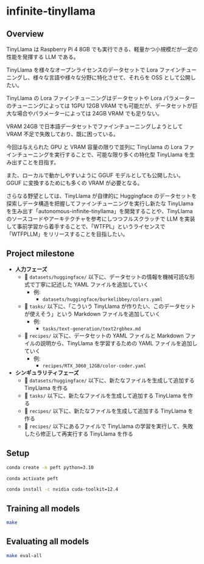 # infinite-tinyllama

## Overview

TinyLlama は Raspberry Pi 4 8GB でも実行できる、軽量かつ小規模だが一定の性能を発揮する LLM である。

TinyLlama を様々なオープンライセンスのデータセットで Lora ファインチューニングし、様々な言語や様々な分野に特化させて、それらを OSS として公開したい。

TinyLlama の Lora ファインチューニングはデータセットや Lora パラメーターのチューニングによっては 1GPU 12GB VRAM でも可能だが、データセットが巨大な場合やパラメーターによっては 24GB VRAM でも足りない。

VRAM 24GB で日本語データセットでファインチューニングしようとして VRAM 不足で失敗しており、既に困っている。

今回は与えられた GPU と VRAM 容量の限りで並列に TinyLlama の Lora ファインチューニングを実行することで、可能な限り多くの特化型 TinyLlama を生み出すことを目指す。

また、ローカルで動かしやすいように GGUF モデルとしても公開したい。GGUF に変換するためにも多くの VRAM が必要となる。

さらなる野望としては、TinyLlama が自律的に Huggingface のデータセットを探索しデータ構造を把握してファインチューニングを実行し新たな TinyLlama を生み出す「autonomous-infinite-tinyllama」を開発することや、TinyLlama のソースコードやアーキテクチャを参考にしつつフルスクラッチで LLM を実装して事前学習から着手することで、「WTFPL」というライセンスで「WTFPLLM」をリリースすることを目指したい。

## Project milestone

- **人力フェーズ**
  - 🔨 `datasets/huggingface/` 以下に、データセットの情報を機械可読な形式で丁寧に記述した YAML ファイルを追加していく
    - 例:
      - `datasets/huggingface/burkelibbey/colors.yaml`
  - 🔨 `tasks/` 以下に、「こういう TinyLlama が作りたい、このデータセットが使えそう」という Markdown ファイルを追加していく
    - 例:
      - `tasks/text-generation/text2rgbhex.md`
  - 🔨 `recipes/` 以下に、データセットの YAML ファイルと Markdown ファイルの説明から、TinyLlama を学習するための YAML ファイルを追加していく
    - 例:
      - `recipes/RTX_3060_12GB/color-coder.yaml`
- **シンギュラリティフェーズ**
  - 🤔 `datasets/huggingface/` 以下に、新たなファイルを生成して追加する TinyLlama を作る
  - 🤔 `tasks/` 以下に、新たなファイルを生成して追加する TinyLlama を作る
  - 🤔 `recipes/` 以下に、新たなファイルを生成して追加する TinyLlama を作る
  - 🤔 `recipes/` 以下にあるファイルで TinyLlama の学習を実行して、失敗したら修正して再実行する TinyLlama を作る

## Setup

```bash
conda create -n peft python=3.10
```

```bash
conda activate peft
```

```bash
conda install -c nvidia cuda-toolkit=12.4
```

## Training all models

```bash
make
```

## Evaluating all models

```bash
make eval-all
```
